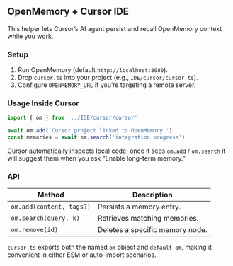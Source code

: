 ## OpenMemory + Cursor IDE

This helper lets Cursor’s AI agent persist and recall OpenMemory context while you work.

### Setup

1. Run OpenMemory (default `http://localhost:8080`).
2. Drop `cursor.ts` into your project (e.g., `IDE/cursor/cursor.ts`).
3. Configure `OPENMEMORY_URL` if you’re targeting a remote server.

### Usage Inside Cursor

```ts
import { om } from '../IDE/cursor/cursor'

await om.add('Cursor project linked to OpenMemory.')
const memories = await om.search('integration progress')
```

Cursor automatically inspects local code; once it sees `om.add` / `om.search` it will suggest them when you ask “Enable long-term memory.”

### API

| Method | Description |
|--------|-------------|
| `om.add(content, tags?)` | Persists a memory entry. |
| `om.search(query, k)` | Retrieves matching memories. |
| `om.remove(id)` | Deletes a specific memory node. |

`cursor.ts` exports both the named `om` object and `default om`, making it convenient in either ESM or auto-import scenarios.
